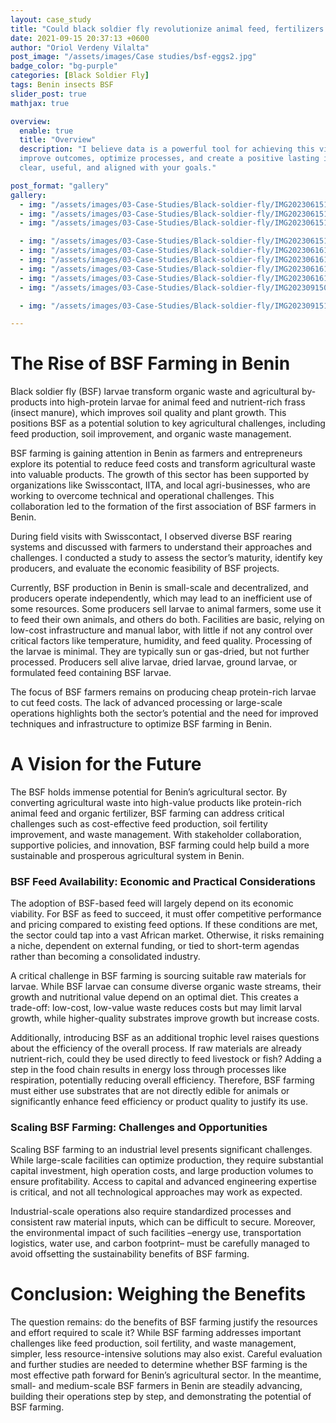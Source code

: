 ```yaml
---
layout: case_study
title: "Could black soldier fly revolutionize animal feed, fertilizers and waste management in Benin?"
date: 2021-09-15 20:37:13 +0600
author: "Oriol Verdeny Vilalta"
post_image: "/assets/images/Case studies/bsf-eggs2.jpg"
badge_color: "bg-purple"
categories: [Black Soldier Fly]
tags: Benin insects BSF
slider_post: true
mathjax: true

overview:
  enable: true
  title: "Overview"
  description: "I believe data is a powerful tool for achieving this vision. By using data to guide decisions, we can
  improve outcomes, optimize processes, and create a positive lasting impact. My approach focuses on making complex data
  clear, useful, and aligned with your goals."

post_format: "gallery"
gallery:
  - img: "/assets/images/03-Case-Studies/Black-soldier-fly/IMG20230615105627.jpg"
  - img: "/assets/images/03-Case-Studies/Black-soldier-fly/IMG20230615114858.jpg"
  - img: "/assets/images/03-Case-Studies/Black-soldier-fly/IMG20230615115128.jpg"

  - img: "/assets/images/03-Case-Studies/Black-soldier-fly/IMG20230615143558.jpg"
  - img: "/assets/images/03-Case-Studies/Black-soldier-fly/IMG20230616100031.jpg"
  - img: "/assets/images/03-Case-Studies/Black-soldier-fly/IMG20230616125647.jpg"
  - img: "/assets/images/03-Case-Studies/Black-soldier-fly/IMG20230616125748.jpg"
  - img: "/assets/images/03-Case-Studies/Black-soldier-fly/IMG20230616134059.jpg"
  - img: "/assets/images/03-Case-Studies/Black-soldier-fly/IMG20230915095205.jpg"

  - img: "/assets/images/03-Case-Studies/Black-soldier-fly/IMG20230915122503.jpg"

---
```




# The Rise of BSF Farming in Benin

Black soldier fly (BSF) larvae transform organic waste and agricultural by-products into high-protein larvae for animal feed and nutrient-rich frass (insect manure), which improves soil quality and plant growth. This positions BSF as a potential solution to key agricultural challenges, including feed production, soil improvement, and organic waste management.

BSF farming is gaining attention in Benin as farmers and entrepreneurs explore its potential to reduce feed costs and transform agricultural waste into valuable products. The growth of this sector has been supported by organizations like Swisscontact, IITA, and local agri-businesses, who are working to overcome technical and operational challenges. This collaboration led to the formation of the first association of BSF farmers in Benin.

During field visits with Swisscontact, I observed diverse BSF rearing systems and discussed with farmers to understand their approaches and challenges. I conducted a study to assess the sector’s maturity, identify key producers, and evaluate the economic feasibility of BSF projects.

Currently, BSF production in Benin is small-scale and decentralized, and producers operate independently, which may lead to an inefficient use of some resources. Some producers sell larvae to animal farmers, some use it to feed their own animals, and others do both. Facilities are basic, relying on low-cost infrastructure and manual labor, with little if not any control over critical factors like temperature, humidity, and feed quality. Processing of the larvae is minimal. They are typically sun or gas-dried, but not further processed. Producers sell alive larvae, dried larvae, ground larvae, or formulated feed containing BSF larvae.

The focus of BSF farmers remains on producing cheap protein-rich larvae to cut feed costs. The lack of advanced processing or large-scale operations highlights both the sector’s potential and the need for improved techniques and infrastructure to optimize BSF farming in Benin.


# A Vision for the Future

The BSF holds immense potential for Benin’s agricultural sector. By converting agricultural waste into high-value products like protein-rich animal feed and organic fertilizer, BSF farming can address critical challenges such as cost-effective feed production, soil fertility improvement, and waste management. With stakeholder collaboration, supportive policies, and innovation, BSF farming could help build a more sustainable and prosperous agricultural system in Benin.


### BSF Feed Availability: Economic and Practical Considerations
  
The adoption of BSF-based feed will largely depend on its economic viability. For BSF as feed to succeed, it must offer competitive performance and pricing compared to existing feed options. If these conditions are met, the sector could tap into a vast African market. Otherwise, it risks remaining a niche, dependent on external funding, or tied to short-term agendas rather than becoming a consolidated industry. 

A critical challenge in BSF farming is sourcing suitable raw materials for larvae. While BSF larvae can consume diverse organic waste streams, their growth and nutritional value depend on an optimal diet. This creates a trade-off: low-cost, low-value waste reduces costs but may limit larval growth, while higher-quality substrates improve growth but increase costs.

Additionally, introducing BSF as an additional trophic level raises questions about the efficiency of the overall process. If raw materials are already nutrient-rich, could they be used directly to feed livestock or fish? Adding a step in the food chain results in energy loss through processes like respiration, potentially reducing overall efficiency. Therefore, BSF farming must either use substrates that are not directly edible for animals or significantly enhance feed efficiency or product quality to justify its use.


### Scaling BSF Farming: Challenges and Opportunities

Scaling BSF farming to an industrial level presents significant challenges. While large-scale facilities can optimize production, they require substantial capital investment, high operation costs, and large production volumes to ensure profitability. Access to capital and advanced engineering expertise is critical, and not all technological approaches may work as expected. 

Industrial-scale operations also require standardized processes and consistent raw material inputs, which can be difficult to secure. Moreover, the environmental impact of such facilities –energy use, transportation logistics, water use, and carbon footprint– must be carefully managed to avoid offsetting the sustainability benefits of BSF farming.


# Conclusion: Weighing the Benefits

The question remains: do the benefits of BSF farming justify the resources and effort required to scale it? While BSF farming addresses important challenges like feed production, soil fertility, and waste management, simpler, less resource-intensive solutions may also exist. Careful evaluation and further studies are needed to determine whether BSF farming is the most effective path forward for Benin’s agricultural sector. In the meantime, small- and medium-scale BSF farmers in Benin are steadily advancing, building their operations step by step, and demonstrating the potential of BSF farming. 
